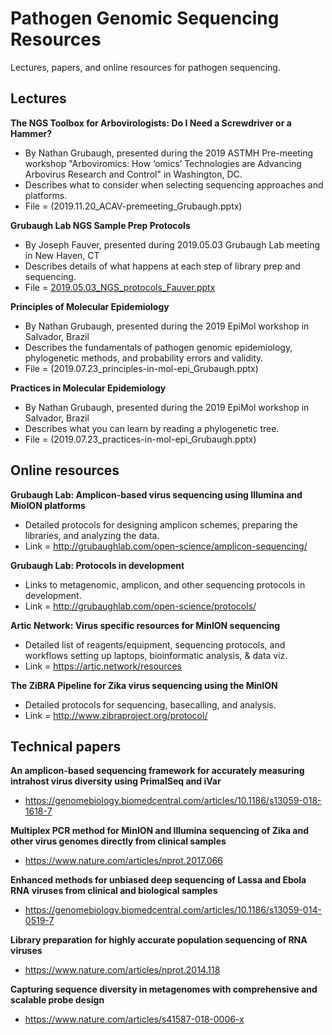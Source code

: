 # Pathogen Genomic Sequencing Resources
Lectures, papers, and online resources for pathogen sequencing.

## Lectures

**The NGS Toolbox for Arbovirologists: Do I Need a Screwdriver or a Hammer?**
- By Nathan Grubaugh, presented during the 2019 ASTMH Pre-meeting workshop "Arboviromics: How ‘omics’ Technologies are Advancing Arbovirus Research and Control" in Washington, DC.
- Describes what to consider when selecting sequencing approaches and platforms.
- File = (2019.11.20_ACAV-premeeting_Grubaugh.pptx)

**Grubaugh Lab NGS Sample Prep Protocols**
- By Joseph Fauver, presented during 2019.05.03 Grubaugh Lab meeting in New Haven, CT
- Describes details of what happens at each step of library prep and sequencing.
- File = [2019.05.03_NGS_protocols_Fauver.pptx](https://github.com/grubaughlab/path-gen_resources/blob/master/2019.05.03_NGS-protocols_Fauver.pptx)

**Principles of Molecular Epidemiology**
- By Nathan Grubaugh, presented during the 2019 EpiMol workshop in Salvador, Brazil
- Describes the fundamentals of pathogen genomic epidemiology, phylogenetic methods, and probability errors and validity.
- File = (2019.07.23_principles-in-mol-epi_Grubaugh.pptx)

**Practices in Molecular Epidemiology**
- By Nathan Grubaugh, presented during the 2019 EpiMol workshop in Salvador, Brazil
- Describes what you can learn by reading a phylogenetic tree.
- File = (2019.07.23_practices-in-mol-epi_Grubaugh.pptx)

## Online resources

**Grubaugh Lab: Amplicon-based virus sequencing using Illumina and MioION platforms**
- Detailed protocols for designing amplicon schemes, preparing the libraries, and analyzing the data.
- Link = http://grubaughlab.com/open-science/amplicon-sequencing/

**Grubaugh Lab: Protocols in development**
- Links to metagenomic, amplicon, and other sequencing protocols in development.
- Link = http://grubaughlab.com/open-science/protocols/

**Artic Network: Virus specific resources for MinION sequencing**
- Detailed list of reagents/equipment, sequencing protocols, and workflows setting up laptops, bioinformatic analysis, & data viz. 
- Link = https://artic.network/resources

**The ZiBRA Pipeline for Zika virus sequencing using the MinION**
- Detailed protocols for sequencing, basecalling, and analysis.
- Link = http://www.zibraproject.org/protocol/

## Technical papers

**An amplicon-based sequencing framework for accurately measuring intrahost virus diversity using PrimalSeq and iVar**
- https://genomebiology.biomedcentral.com/articles/10.1186/s13059-018-1618-7

**Multiplex PCR method for MinION and Illumina sequencing of Zika and other virus genomes directly from clinical samples**
- https://www.nature.com/articles/nprot.2017.066

**Enhanced methods for unbiased deep sequencing of Lassa and Ebola RNA viruses from clinical and biological samples**
- https://genomebiology.biomedcentral.com/articles/10.1186/s13059-014-0519-7

**Library preparation for highly accurate population sequencing of RNA viruses**
- https://www.nature.com/articles/nprot.2014.118

**Capturing sequence diversity in metagenomes with comprehensive and scalable probe design**
- https://www.nature.com/articles/s41587-018-0006-x

